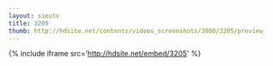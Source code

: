 ```yaml
---
layout: sieutv
title: 3205
thumb: http://hdsite.net/contents/videos_screenshots/3000/3205/preview_360p.mp4.jpg
---
```

{% include iframe src='http://hdsite.net/embed/3205' %}
 

